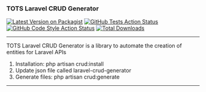 ### TOTS Laravel CRUD Generator

[![Latest Version on Packagist](https://img.shields.io/packagist/v/Tots-Agency/laravel-crud-generator.svg?style=flat-square)](https://packagist.org/packages/Tots-Agency/laravel-crud-generator)
[![GitHub Tests Action Status](https://img.shields.io/github/actions/workflow/status/Tots-Agency/laravel-crud-generator/run-tests.yml?branch=main&label=tests&style=flat-square)](https://github.com/Tots-Agency/laravel-crud-generator/actions?query=workflow%3Arun-tests+branch%3Amain)
[![GitHub Code Style Action Status](https://img.shields.io/github/actions/workflow/status/Tots-Agency/laravel-crud-generator/fix-php-code-style-issues.yml?branch=main&label=code%20style&style=flat-square)](https://github.com/Tots-Agency/laravel-crud-generator/actions?query=workflow%3A"Fix+PHP+code+style+issues"+branch%3Amain)
[![Total Downloads](https://img.shields.io/packagist/dt/Tots-Agency/laravel-crud-generator?style=flat-square)](https://packagist.org/packages/Tots-Agency/laravel-crud-generator)

---
TOTS Laravel CRUD Generator is a library to automate the creation of entities for Laravel APIs

1. Installation: php artisan crud:install
2. Update json file called laravel-crud-generator
3. Generate files: php artisan crud:generate
---
